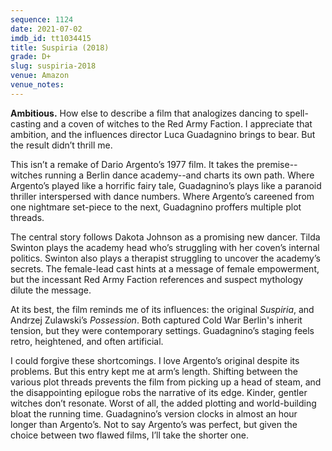 ```yaml
---
sequence: 1124
date: 2021-07-02
imdb_id: tt1034415
title: Suspiria (2018)
grade: D+
slug: suspiria-2018
venue: Amazon
venue_notes:
---
```


**Ambitious.** How else to describe a film that analogizes dancing to spell-casting and a coven of witches to the Red Army Faction. I appreciate that ambition, and the influences director Luca Guadagnino brings to bear. But the result didn’t thrill me.

<!-- end -->

This isn’t a remake of <span data-imdb-id="tt0076786">Dario Argento’s 1977 film</span>. It takes the premise--witches running a Berlin dance academy--and charts its own path. Where Argento’s played like a horrific fairy tale, Guadagnino’s plays like a paranoid thriller interspersed with dance numbers. Where Argento’s careened from one nightmare set-piece to the next, Guadagnino proffers multiple plot threads.

The central story follows Dakota Johnson as a promising new dancer. Tilda Swinton plays the academy head who’s struggling with her coven’s internal politics. Swinton also plays a therapist struggling to uncover the academy’s secrets. The female-lead cast hints at a message of female empowerment, but the incessant Red Army Faction references and suspect mythology dilute the message.

At its best, the film reminds me of its influences: the original _Suspiria_, and Andrzej Zulawski’s <span data-imdb-id="tt0082933">_Possession_</span>. Both captured Cold War Berlin's inherit tension, but they were contemporary settings. Guadagnino’s staging feels retro, heightened, and often artificial.

I could forgive these shortcomings. I love Argento’s original despite its problems. But this entry kept me at arm’s length. Shifting between the various plot threads prevents the film from picking up a head of steam, and the disappointing epilogue robs the narrative of its edge. Kinder, gentler witches don’t resonate. Worst of all, the added plotting and world-building bloat the running time. Guadagnino’s version clocks in almost an hour longer than Argento’s. Not to say Argento’s was perfect, but given the choice between two flawed films, I’ll take the shorter one.

